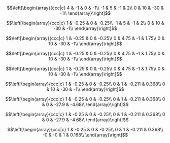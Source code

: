 
$$\left[\begin{array}{ccc|c}
4 & -1 & 0 & -1\\
-1 & 5 & -1 & 2\\
0 & 10 & -30 & -1\\
\end{array}\right]$$

$$\left[\begin{array}{ccc|c}
1 & -0.25 & 0 & -0.25\\
-1 & 5 & -1 & 2\\
0 & 10 & -30 & -1\\
\end{array}\right]$$

$$\left[\begin{array}{ccc|c}
1 & -0.25 & 0 & -0.25\\
0 & 4.75 & -1 & 1.75\\
0 & 10 & -30 & -1\\
\end{array}\right]$$

$$\left[\begin{array}{ccc|c}
1 & -0.25 & 0 & -0.25\\
0 & 4.75 & -1 & 1.75\\
0 & 10 & -30 & -1\\
\end{array}\right]$$

$$\left[\begin{array}{ccc|c}
1 & -0.25 & 0 & -0.25\\
0 & 4.75 & -1 & 1.75\\
0 & 10 & -30 & -1\\
\end{array}\right]$$

$$\left[\begin{array}{ccc|c}
1 & -0.25 & 0 & -0.25\\
0 & 1 & -0.211 & 0.368\\
0 & 10 & -30 & -1\\
\end{array}\right]$$

$$\left[\begin{array}{ccc|c}
1 & -0.25 & 0 & -0.25\\
0 & 1 & -0.211 & 0.368\\
0 & 0 & -27.9 & -4.68\\
\end{array}\right]$$

$$\left[\begin{array}{ccc|c}
1 & -0.25 & 0 & -0.25\\
0 & 1 & -0.211 & 0.368\\
0 & 0 & -27.9 & -4.68\\
\end{array}\right]$$

$$\left[\begin{array}{ccc|c}
1 & -0.25 & 0 & -0.25\\
0 & 1 & -0.211 & 0.368\\
-0 & -0 & 1 & 0.168\\
\end{array}\right]$$
